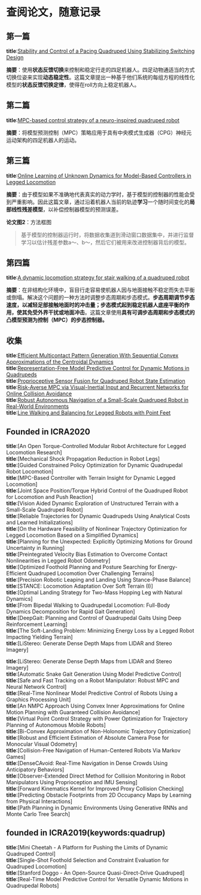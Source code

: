# 查阅论文，随意记录

## 第一篇
**title**:[Stability and Control of a Pacing Quadruped Using Stabilizing Switching Design](https://ieeexplore.ieee.org/document/9528029)

**摘要**：使用**状态反馈切换**来控制和稳定行走的四足机器人。四足动物通适当的方式切换位姿来实现**动态稳定性**。这篇文章提出一种基于他们系统的每组方程的线性化模型的**状态反馈切换定律**，使得在roll方向上稳定机器人。

## 第二篇
**title**:[MPC-based control strategy of a neuro-inspired quadruped robot](https://ieeexplore.ieee.org/document/9533394)

**摘要**：将模型预测控制（MPC）策略应用于具有中央模式生成器（CPG）神经元运动架构的四足机器人的运动。

## 第三篇
**title**:[Online Learning of Unknown Dynamics for Model-Based Controllers in Legged Locomotion](https://ieeexplore.ieee.org/document/9525285)

**摘要**：由于模型如果不准确地代表真实的动力学时，基于模型的控制器的性能会受到严重影响。因此这篇文章，通过沿着机器人当前的轨迹**学习**一个随时间变化的**局部线性残差模型**，以补偿控制器模型的预测误差。

**论文图2**：方法框图
> 基于模型的控制器运行时，将数据收集道到滑动窗口数据集中，并进行监督学习以估计残差参数a～、b～，然后它们被用来改进控制器背后的模型。


## 第四篇
**title**:[A dynamic locomotion strategy for stair walking of a quadruped robot](https://ieeexplore.ieee.org/document/9494678)

**摘要**：在非结构化环境中，盲目行走容易使机器人因与地面接触不稳定而失去平衡或倒塌。解决这个问题的一种方法时调整步态周期和步态模式。**步态周期调节步态速度，以减轻足部接触地面时的冲击量；步态模式起到稳定机器人底座平衡的作用，使其免受外界干扰或地面冲击**。这篇文章使用**具有可调步态周期和步态模式的凸模型预测为控制（MPC）的步态控制器。**


## 收集
**title**:[Efficient Multicontact Pattern Generation With Sequential Convex Approximations of the Centroidal Dynamics](https://ieeexplore.ieee.org/document/9350175)  
**title**:[Representation-Free Model Predictive Control for Dynamic Motions in Quadrupeds](https://ieeexplore.ieee.org/document/9321699)  
**title**:[Proprioceptive Sensor Fusion for Quadruped Robot State Estimation](https://ieeexplore.ieee.org/document/9341521)  
**title**:[Risk-Averse MPC via Visual-Inertial Input and Recurrent Networks for Online Collision Avoidance](https://ieeexplore.ieee.org/document/9341070)  
**title**:[Robust Autonomous Navigation of a Small-Scale Quadruped Robot in Real-World Environments](https://ieeexplore.ieee.org/document/9340701)  
**title**:[Line Walking and Balancing for Legged Robots with Point Feet](https://ieeexplore.ieee.org/document/9341743)  
## Founded in ICRA2020
**title**:[An Open Torque-Controlled Modular Robot Architecture for Legged Locomotion Research]  
**title**:[Mechanical Shock Propagation Reduction in Robot Legs]  
**title**:[Guided Constrained Policy Optimization for Dynamic Quadrupedal Robot Locomotion]  
**title**:[MPC-Based Controller with Terrain Insight for Dynamic Legged Locomotion]  
**title**:[Joint Space Position/Torque Hybrid Control of the Quadruped Robot for Locomotion and Push Reaction]  
**title**:[Vision Aided Dynamic Exploration of Unstructured Terrain with a Small-Scale Quadruped Robot]  
**title**:[Reliable Trajectories for Dynamic Quadrupeds Using Analytical Costs and Learned Initializations]  
**title**:[On the Hardware Feasibility of Nonlinear Trajectory Optimization for Legged Locomotion Based on a Simplified Dynamics]  
**title**:[Planning for the Unexpected: Explicitly Optimizing Motions for Ground Uncertainty in Running]  
**title**:[Preintegrated Velocity Bias Estimation to Overcome Contact Nonlinearities in Legged Robot Odometry]  
**title**:[Optimized Foothold Planning and Posture Searching for Energy-Efficient Quadruped Locomotion Over Challenging Terrains]  
**title**:[Precision Robotic Leaping and Landing Using Stance-Phase Balance]  
**title**:[STANCE: Locomotion Adaptation Over Soft Terrain (I)]  
**title**:[Optimal Landing Strategy for Two-Mass Hopping Leg with Natural Dynamics]  
**title**:[From Bipedal Walking to Quadrupedal Locomotion: Full-Body Dynamics Decomposition for Rapid Gait Generation]  
**title**:[DeepGait: Planning and Control of Quadrupedal Gaits Using Deep Reinforcement Learning]  
**title**:[The Soft-Landing Problem: Minimizing Energy Loss by a Legged Robot Impacting Yielding Terrain]  
**title**:[LiStereo: Generate Dense Depth Maps from LIDAR and Stereo Imagery]  

**title**:[LiStereo: Generate Dense Depth Maps from LIDAR and Stereo Imagery]  
**title**:[Automatic Snake Gait Generation Using Model Predictive Control]  
**title**:[Safe and Fast Tracking on a Robot Manipulator: Robust MPC and Neural Network Control]  
**title**:[Real-Time Nonlinear Model Predictive Control of Robots Using a Graphics Processing Unit]  
**title**:[An NMPC Approach Using Convex Inner Approximations for Online Motion Planning with Guaranteed Collision Avoidance]  
**title**:[Virtual Point Control Strategy with Power Optimization for Trajectory Planning of Autonomous Mobile Robots]  
**title**:[Bi-Convex Approximation of Non-Holonomic Trajectory Optimization]  
**title**:[Robust and Efficient Estimation of Absolute Camera Pose for Monocular Visual Odometry]  
**title**:[Collision-Free Navigation of Human-Centered Robots Via Markov Games]  
**title**:[DenseCAvoid: Real-Time Navigation in Dense Crowds Using Anticipatory Behaviors]  
**title**:[Observer-Extended Direct Method for Collision Monitoring in Robot Manipulators Using Proprioception and IMU Sensing]  
**title**:[Forward Kinematics Kernel for Improved Proxy Collision Checking]  
**title**:[Predicting Obstacle Footprints from 2D Occupancy Maps by Learning from Physical Interactions]  
**title**:[Path Planning in Dynamic Environments Using Generative RNNs and Monte Carlo Tree Search]


## founded in ICRA2019(keywords:quadrup)
**title**:[Mini Cheetah - A Platform for Pushing the Limits of Dynamic Quadruped Control]  
**title**:[Single-Shot Foothold Selection and Constraint Evaluation for Quadruped Locomotion]  
**title**:[Stanford Doggo - An Open-Source Quasi-Direct-Drive Quadruped]  
**title**:[Real-Time Model Predictive Control for Versatile Dynamic Motions in Quadrupedal Robots]  





